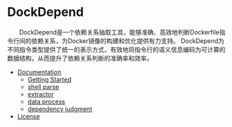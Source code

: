 # DockDepend

<p style="text-indent: 2em;">DockDepend是一个依赖关系抽取工具，能够准确、高效地判断Dockerfile指令行间的依赖关系，为Docker镜像的构建和优化提供有力支持。
DockDepend为不同指令类型提供了统一的表示方式，有效地将指令行的语义信息编码为可计算的数据结构，从而提升了依赖关系判断的准确率和效率。</p>

- [Documentation](./docs)
    - [Getting Started](./docs/getting_started.md)
    - [shell parse](./docs/shell_parse.md)
    - [extractor](./docs/extractor.md)
    - [data process](./docs/data_process.md)
    - [dependency judgment](./docs/dependency.md)
- [License](./LICENSE)
